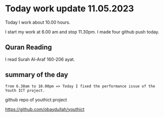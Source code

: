 # Today work update 11.05.2023

Today I work about 10.00 hours.

I start my work at 6.00 am and stop 11.30pm.
I made four github push today.

## Quran Reading

I read Surah Al-Araf 160-206 ayat.

## summary of the day

    from 6.30am to 10.00pm => Today I fixed the performance issue of the Youth ICT project.

github repo of youthict project

https://github.com/obaydullah/youthict
